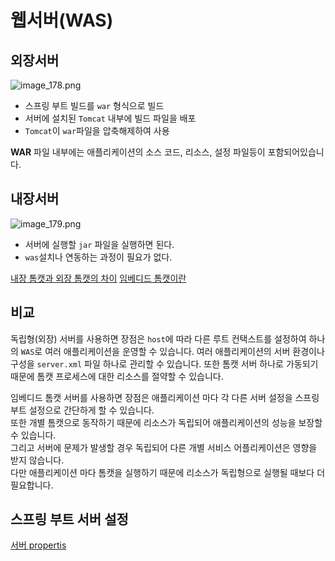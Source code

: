 # 웹서버(WAS)  

## 외장서버
![image_178.png](image_178.png)  
  
+ 스프링 부트 빌드를 `war` 형식으로 빌드
+ 서버에 설치된 `Tomcat` 내부에 빌드 파일을 배포
+ `Tomcat`이 `war`파일을 압축해제하여 사용
  
**WAR** 파일 내부에는 애플리케이션의 소스 코드, 리소스, 설정 파일등이 포함되어있습니다.  

## 내장서버  
![image_179.png](image_179.png)  
  
+ 서버에 실행할 `jar` 파일을 실행하면 된다.
+ `was`설치나 연동하는 과정이 필요가 없다.    

[내장 톰캣과 외장 톰캣의 차이](https://buly.kr/FsG7lja)
[임베디드 톰캣이란](https://www.theserverside.com/definition/embedded-Tomcat)  
  
## 비교  
독립형(외장) 서버를 사용하면 장점은 `host`에 따라 다른 루트 컨택스트를 설정하여 하나의 `WAS`로 여러 애플리케이션을 운영할 수 있습니다.
여러 애플리케이션의 서버 환경이나 구성을 `server.xml` 파일 하나로 관리할 수 있습니다. 또한 톰캣 서버 하나로 가동되기 때문에 톰캣 프로세스에 대한 리소스를 절약할 수 있습니다.
  
임베디드 톰캣 서버를 사용하면 장점은 애플리케이션 마다 각 다른 서버 설정을 스프링 부트 설정으로 간단하게 할 수 있습니다.  
또한 개별 톰캣으로 동작하기 때문에 리소스가 독립되어 애플리케이션의 성능을 보장할 수 있습니다.  
그리고 서버에 문제가 발생할 경우 독립되어 다른 개별 서비스 어플리케이션은 영향을 받지 않습니다.  
다만 애플리케이션 마다 톰캣을 실행하기 때문에 리소스가 독립형으로 실행될 때보다 더 필요합니다.  

## 스프링 부트 서버 설정
[서버 propertis](https://docs.spring.io/spring-boot/docs/current/reference/html/application-properties.html#appendix.application-properties.server)